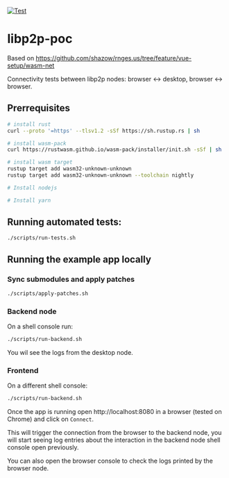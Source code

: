 [![Test](https://github.com/fgimenez/libp2p-poc/actions/workflows/test.yml/badge.svg)](https://github.com/fgimenez/libp2p-poc/actions/workflows/test.yml)

# libp2p-poc

Based on https://github.com/shazow/rnges.us/tree/feature/vue-setup/wasm-net

Connectivity tests between libp2p nodes: browser <-> desktop, browser <-> browser.

## Prerrequisites
```sh
# install rust
curl --proto '=https' --tlsv1.2 -sSf https://sh.rustup.rs | sh

# install wasm-pack
curl https://rustwasm.github.io/wasm-pack/installer/init.sh -sSf | sh

# install wasm target
rustup target add wasm32-unknown-unknown
rustup target add wasm32-unknown-unknown --toolchain nightly

# Install nodejs

# Install yarn
```

## Running automated tests:
```
./scripts/run-tests.sh
```

## Running the example app locally
### Sync submodules and apply patches
```sh
./scripts/apply-patches.sh
```

### Backend node
On a shell console run:
```sh
./scripts/run-backend.sh
```
You wil see the logs from the desktop node.

### Frontend
On a different shell console:
```sh
./scripts/run-backend.sh
```
Once the app is running open http://localhost:8080 in a browser (tested on Chrome)
and click on `Connect`.

This will trigger the connection from the browser to the backend node, you will
start seeing log entries about the interaction in the backend node shell console
open previously.

You can also open the browser console to check the logs printed by the browser node.
